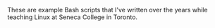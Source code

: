 
These are example Bash scripts that I've written over the years
while teaching Linux at Seneca College in Toronto.

